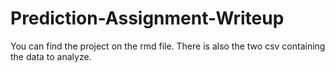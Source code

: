 # Prediction-Assignment-Writeup

You can find the project on the rmd file. There is also the two csv containing the data to analyze. 
